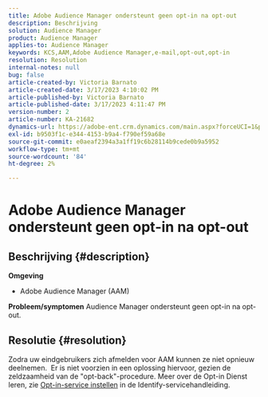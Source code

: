 ```yaml
---
title: Adobe Audience Manager ondersteunt geen opt-in na opt-out
description: Beschrijving
solution: Audience Manager
product: Audience Manager
applies-to: Audience Manager
keywords: KCS,AAM,Adobe Audience Manager,e-mail,opt-out,opt-in
resolution: Resolution
internal-notes: null
bug: false
article-created-by: Victoria Barnato
article-created-date: 3/17/2023 4:10:02 PM
article-published-by: Victoria Barnato
article-published-date: 3/17/2023 4:11:47 PM
version-number: 2
article-number: KA-21682
dynamics-url: https://adobe-ent.crm.dynamics.com/main.aspx?forceUCI=1&pagetype=entityrecord&etn=knowledgearticle&id=a73aa527-dec4-ed11-83ff-6045bd0065f9
exl-id: b9503f1c-e344-4153-b9a4-f790ef59a68e
source-git-commit: e0aeaf2394a3a1ff19c6b28114b9cede0b9a5952
workflow-type: tm+mt
source-wordcount: '84'
ht-degree: 2%

---
```


# Adobe Audience Manager ondersteunt geen opt-in na opt-out

## Beschrijving {#description}

<b>Omgeving</b>
- Adobe Audience Manager (AAM)

<b>Probleem/symptomen</b>
Audience Manager ondersteunt geen opt-in na opt-out.


## Resolutie {#resolution}


Zodra uw eindgebruikers zich afmelden voor AAM kunnen ze niet opnieuw deelnemen.  Er is niet voorzien in een oplossing hiervoor, gezien de zeldzaamheid van de &quot;opt-back&quot;-procedure. Meer over de Opt-in Dienst leren, zie [Opt-in-service instellen](https://experienceleague.adobe.com/docs/id-service/using/implementation/opt-in-service/getting-started.html) in de Identify-servicehandleiding.
